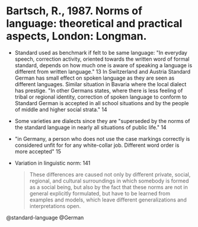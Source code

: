 # Bartsch, R., 1987. Norms of language: theoretical and practical aspects, London: Longman. 

- Standard used as benchmark if felt to be same language: "In everyday speech, correction activity, oriented towards the written word of formal standard, depends on how much one is aware of speaking a language is different from written language." 13 In Switzerland and Austria Standard German has small effect on spoken language as they are seen as different languages. Similar situation in Bavaria where the local dialect has prestige. "In other Germans states, where there is less feeling of tribal or regional identity, correction of spoken language to conform to Standard German is accepted in all school situations and by the people of middle and higher social strata." 14 

- Some varieties are dialects since they are "superseded by the norms of the standard language in nearly all situations of public life." 14

- "in Germany, a person who does not use the case markings correctly is considered unfit for for any white-collar job. Different word order is more accepted" 15

- Variation in linguistic norm: 141

    > These differences are caused not only by different private, social, regional, and cultural surroundings in which somebody is formed as a social being, but also by the fact that these norms are not in general explicitly formulated, but have to be learned from examples and models, which leave different generalizations and interpretations open. 

@standard-language
@German
